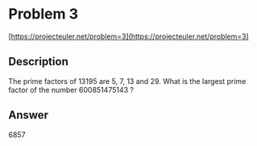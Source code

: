 # Problem 3
[https://projecteuler.net/problem=3](https://projecteuler.net/problem=3)

## Description
The prime factors of 13195 are 5, 7, 13 and 29.
What is the largest prime factor of the number 600851475143 ?

## Answer
6857
